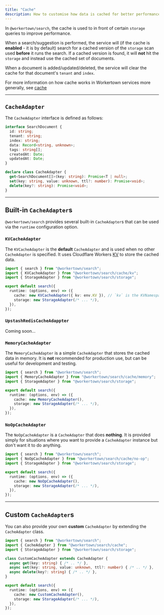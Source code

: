 ```yaml
---
title: "Cache"
description: How to customise how data is cached for better performance in @workertown/search.
---
```


In `@workertown/search`, the cache is used to in front of certain `storage`
queries to improve performance.

When a search/suggestion is performed, the service will (if the cache is
**enabled** - it is by default) search for a cached version of the `storage`
scan used **before** it runs the search. If a cached version is found, it will
**not** hit the `storage` and instead use the cached set of documents.

When a document is added/updated/deleted, the service will clear the cache for
that document's `tenant` and `index`.

For more information on how cache works in Workertown services more generally,
see [cache](/docs/core-concepts/cache)

---

## `CacheAdapter`

The `CacheAdapter` interface is defined as follows:

```ts
interface SearchDocument {
  id: string;
  tenant: string;
  index: string;
  data: Record<string, unknown>;
  tags: string[];
  createdAt: Date;
  updatedAt: Date;
}

declare class CacheAdapter {
  get<SearchDocument[]>(key: string): Promise<T | null>;
  set(key: string, value: unknown, ttl?: number): Promise<void>;
  delete(key?: string): Promise<void>;
}
```

---

## Built-in `CacheAdapter`s

`@workertown/search` provides several built-in `CacheAdapter`s that can be used
via the `runtime` configuration option.

### `KVCacheAdapter`

The `KVCacheAdapter` is the **default** `CacheAdapter` and is used when no other
`CacheAdapter` is specified. It uses Cloudflare Workers
[KV](https://developers.cloudflare.com/workers/learning/how-kv-works/) to store
the cached data.

```ts
import { search } from "@workertown/search";
import { KVCacheAdapter } from "@workertown/search/cache/kv";
import { StorageAdapter } from "@workertown/search/storage";

export default search({
  runtime: (options, env) => ({
    cache: new KVCacheAdapter({ kv: env.KV }), // `kv` is the KVNamespace bound to the CloudflareWorker to use for the cache
    storage: new StorageAdapter(/* ... */),
  }),
});
```

### `UpstashRedisCacheAdappter`

Coming soon...

### `MemoryCacheAdapter`

The `MemoryCacheAdapter` is a simple `CacheAdapter` that stores the cached data
in memory. It is **not** recommended for production use, but can be useful for
development and testing.

```ts
import { search } from "@workertown/search";
import { MemoryCacheAdapter } from "@workertown/search/cache/memory";
import { StorageAdapter } from "@workertown/search/storage";

export default search({
  runtime: (options, env) => ({
    cache: new MemoryCacheAdapter(),
    storage: new StorageAdapter(/* ... */),
  }),
});
```

### `NoOpCacheAdapter`

The `NoOpCacheAdapter` is a `CacheAdapter` that does **nothing**. It is provided
simply for situations where you want to provide a `CacheAdapter` instance but
don't want it to do anything.

```ts
import { search } from "@workertown/search";
import { NoOpCacheAdapter } from "@workertown/search/cache/no-op";
import { StorageAdapter } from "@workertown/search/storage";

export default search({
  runtime: (options, env) => ({
    cache: new NoOpCacheAdapter(),
    storage: new StorageAdapter(/* ... */),
  }),
});
```

---

## Custom `CacheAdapter`s

You can also provide your own **custom** `CacheAdapter` by extending the
`CacheAdapter` class.

```ts
import { search } from "@workertown/search";
import { CacheAdapter } from "@workertown/search/cache";
import { StorageAdapter } from "@workertown/search/storage";

class CustomCacheAdapter extends CacheAdapter {
  async get(key: string) { /* .. */ },
  async set(key: string, value: unknown, ttl?: number) { /* .. */ },
  async delete(key?: string) { /* .. */ },
}

export default search({
  runtime: (options, env) => ({
    cache: new CustomCacheAdapter(),
    storage: new StorageAdapter(/* ... */),
  }),
});
```
